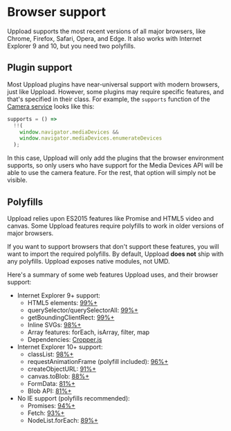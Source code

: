 # Browser support

Uppload supports the most recent versions of all major browsers, like Chrome, Firefox, Safari, Opera, and Edge. It also works with Internet Explorer 9 and 10, but you need two polyfills.

## Plugin support

Most Uppload plugins have near-universal support with modern browsers, just like Uppload. However, some plugins may require specific features, and that's specified in their class. For example, the `supports` function of the [Camera service](/services/camera) looks like this:

```ts
supports = () =>
  !!(
    window.navigator.mediaDevices &&
    window.navigator.mediaDevices.enumerateDevices
  );
```

In this case, Uppload will only add the plugins that the browser environment supports, so only users who have support for the Media Devices API will be able to use the camera feature. For the rest, that option will simply not be visible.

## Polyfills

Uppload relies upon ES2015 features like Promise and HTML5 video and canvas. Some Uppload features require polyfills to work in older versions of major browsers.

If you want to support browsers that don't support these features, you will want to import the required polyfills. By default, Uppload **does not** ship with any polyfills. Uppload exposes native modules, not UMD.

Here's a summary of some web features Uppload uses, and their browser support:

- Internet Explorer 9+ support:
  - HTML5 elements: [99%+](https://caniuse.com/#feat=html5semantic)
  - querySelector/querySelectorAll: [99%+](https://caniuse.com/#feat=queryselector)
  - getBoundingClientRect: [99%+](https://caniuse.com/#feat=getboundingclientrect)
  - Inline SVGs: [98%+](https://caniuse.com/#feat=svg-html5)
  - Array features: forEach, isArray, filter, map
  - Dependencies: [Cropper.js](https://github.com/fengyuanchen/cropperjs)
- Internet Explorer 10+ support:
  - classList: [98%+](https://caniuse.com/#feat=classlist)
  - requestAnimationFrame (polyfill included): [96%+](https://caniuse.com/#feat=requestanimationframe)
  - createObjectURL: [91%+](https://caniuse.com/#feat=mdn-api_url_createobjecturl)
  - canvas.toBlob: [88%+](https://caniuse.com/#feat=mdn-api_htmlcanvaselement_toblob)
  - FormData: [81%+](https://caniuse.com/#feat=mdn-api_formdata)
  - Blob API: [81%+](https://caniuse.com/#feat=mdn-api_blob)
- No IE support (polyfills recommended):
  - Promises: [94%+](https://caniuse.com/#feat=promises)
  - Fetch: [93%+](https://caniuse.com/#feat=fetch)
  - NodeList.forEach: [89%+](https://caniuse.com/#feat=mdn-api_nodelist_foreach)
